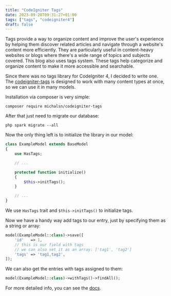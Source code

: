 ```yaml
---
title: "CodeIgniter Tags"
date: 2023-09-28T09:31:27+01:00
tags: ["tags", "codeigniter4"]
draft: false
---
```


Tags provide a way to organize content and improve the user's experience by helping them discover related articles and navigate through a website's content more efficiently. They are particularly useful in content-heavy websites or blogs where there's a wide range of topics and subjects covered.
This blog also uses tags system. These tags help categorize and organize content to make it more accessible and searchable.

Since there was no tags library for CodeIgniter 4, I decided to write one. The [codeigniter-tags](https://github.com/michalsn/codeigniter-tags) is designed to work with many content types at once, so we can use it in many models.

Installation via composer is very simple:

    composer require michalsn/codeigniter-tags

After that just need to migrate our database:

    php spark migrate --all

Now the only thing left is to initialize the library in our model:

```php
class ExampleModel extends BaseModel
{
    use HasTags;

    // ...

    protected function initialize()
    {
        $this->initTags();
    }

    // ...
}
```

We use `HasTags` trait and `$this->initTags()` to initialize tags.

Now we have a handy way add tags to our entry, just by specifying them as a string or array:

```php
model(ExampleModel::class)->save([
    'id'   => 1,
    // this is our field with tags
    // we can also set it as an array: ['tag1', 'tag2']
    'tags' => 'tag1,tag2',
]);
```

We can also get the entries with tags assigned to them:

```php
model(ExampleModel::class)->withTags()->findAll();
```

For more detailed info, you can see the [docs](https://michalsn.github.io/codeigniter-tags/).